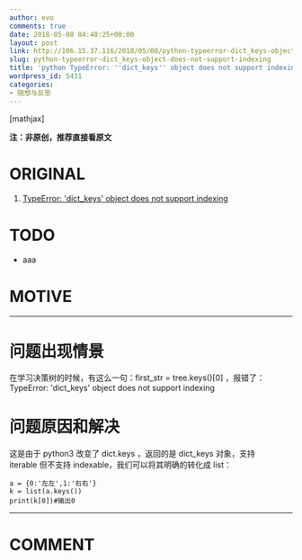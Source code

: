 ```yaml
---
author: evo
comments: true
date: 2018-05-08 04:40:25+00:00
layout: post
link: http://106.15.37.116/2018/05/08/python-typeerror-dict_keys-object-does-not-support-indexing/
slug: python-typeerror-dict_keys-object-does-not-support-indexing
title: 'python TypeError: ''dict_keys'' object does not support indexing'
wordpress_id: 5431
categories:
- 随想与反思
---
```


<!-- more -->

[mathjax]

**注：非原创，推荐直接看原文**


# ORIGINAL





 	
  1. [TypeError: 'dict_keys' object does not support indexing](https://blog.csdn.net/qq_18433441/article/details/54782459)




# TODO





 	
  * aaa




# MOTIVE





* * *





# 问题出现情景


在学习决策树的时候，有这么一句：first_str = tree.keys()[0] ，报错了：TypeError: 'dict_keys' object does not support indexing


# 问题原因和解决


这是由于 python3 改变了 dict.keys ，返回的是 dict_keys 对象，支持 iterable 但不支持 indexable，我们可以将其明确的转化成 list：

    
    a = {0:'左左',1:'右右'}
    k = list(a.keys())
    print(k[0])#输出0






















* * *





# COMMENT



